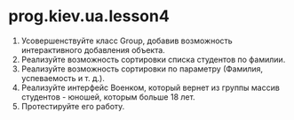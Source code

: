 # prog.kiev.ua.lesson4
1. Усовершенствуйте класс Group, добавив возможность
интерактивного добавления объекта.
2. Реализуйте возможность сортировки списка студентов
по фамилии.
3. Реализуйте возможность сортировки по параметру
(Фамилия, успеваемость и т. д.).
4. Реализуйте интерфейс Военком, который вернет из группы
массив студентов - юношей, которым больше 18 лет.
5. Протестируйте его работу.
